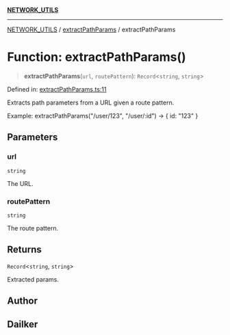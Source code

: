 [**NETWORK_UTILS**](../../README.md)

***

[NETWORK_UTILS](../../README.md) / [extractPathParams](../README.md) / extractPathParams

# Function: extractPathParams()

> **extractPathParams**(`url`, `routePattern`): `Record`\<`string`, `string`\>

Defined in: [extractPathParams.ts:11](https://github.com/dailker/everyutil/blob/db1e809d4c097dd2ba5f952e07c115f09a518c6c/src/network/extractPathParams.ts#L11)

Extracts path parameters from a URL given a route pattern.

Example: extractPathParams("/user/123", "/user/:id") → { id: "123" }

## Parameters

### url

`string`

The URL.

### routePattern

`string`

The route pattern.

## Returns

`Record`\<`string`, `string`\>

Extracted params.

## Author

## Dailker
